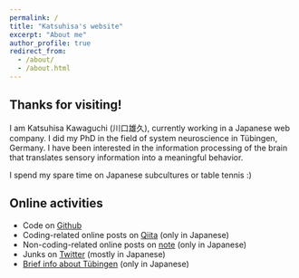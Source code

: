 ```yaml
---
permalink: /
title: "Katsuhisa's website"
excerpt: "About me"
author_profile: true
redirect_from:
  - /about/
  - /about.html
---
```


## Thanks for visiting! ##
I am Katsuhisa Kawaguchi (川口雄久), currently working in a Japanese web company. I did my PhD in the field of system neuroscience in Tübingen, Germany. I have been interested in the information processing of the brain that translates sensory information into a meaningful behavior.

I spend my spare time on Japanese subcultures or table tennis :)

## Online activities ##
- Code on [Github](https://github.com/katsu1110)
- Coding-related online posts on [Qiita](https://qiita.com/katsu1110) (only in Japanese)
- Non-coding-related online posts on [note](https://note.mu/code1110) (only in Japanese)
- Junks on [Twitter](https://twitter.com/kk1110tt) (mostly in Japanese)
- [Brief info about Tübingen](http://code1110.pythonanywhere.com/top_page/) (only in Japanese)
